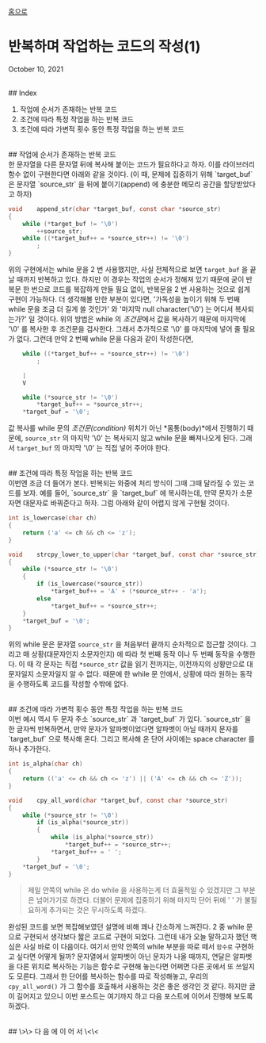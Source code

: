 [홈으로](/)
# 반복하며 작업하는 코드의 작성(1)
October 10, 2021

<br/>
## Index

1. 작업에 순서가 존재하는 반복 코드
2. 조건에 따라 특정 작업을 하는 반복 코드
3. 조건에 따라 가변적 횟수 동안 특정 작업을 하는 반복 코드

<br/>
## 작업에 순서가 존재하는 반복 코드

<br/>
한 문자열을 다른 문자열 뒤에 복사해 붙이는 코드가 필요하다고 하자.
이를 라이브러리 함수 없이 구현한다면 아래와 같을 것이다.
(이 때, 문제에 집중하기 위해 `target_buf` 은 문자열 `source_str` 을 뒤에 붙이기(append) 에 충분한 메모리 공간을 할당받았다고 하자)

```c
void	append_str(char *target_buf, const char *source_str)
{
	while (*target_buf != '\0')
		++source_str;
	while ((*target_buf++ = *source_str++) != '\0')
		;
}
```

위의 구현에서는 while 문을 2 번 사용했지만, 사실 전체적으로 보면 `target_buf` 을 끝날 때까지 반복하고 있다.
하지만 이 경우는 작업의 순서가 정해져 있기 때문에 굳이 반복문 한 번으로 코드를 복잡하게 만들 필요 없이, 반복문을 2 번 사용하는 것으로 쉽게 구현이 가능하다.
더 생각해볼 만한 부분이 있다면, '가독성을 높이기 위해 두 번째 while 문을 조금 더 길게 쓸 것인가' 와 '마지막 null character('\0') 는 어디서 복사되는가?' 일 것이다.
위의 방법은 while 의 *조건문*에서 값을 복사하기 때문에 마지막에 '\0' 를 복사한 후 조건문을 검사한다. 그래서 추가적으로 '\0' 를 마지막에 넣어 줄 필요가 없다. 그런데 만약 2 번째 while 문을 다음과 같이 작성한다면,

```c
	while ((*target_buf++ = *source_str++) != '\0')
		;

	|
	V

	while (*source_str != '\0')
		*target_buf++ = *source_str++;
	*target_buf = '\0';
```

값 복사를 while 문의 *조건문(condition)* 위치가 아닌 *몸통(body)*에서 진행하기 때문에, `source_str` 의 마지막 '\0' 는 복사되지 않고 while 문을 빠져나오게 된다. 그래서 `target_buf` 의 마지막 '\0' 는 직접 넣어 주어야 한다.

<br/>
## 조건에 따라 특정 작업을 하는 반복 코드

<br/>
이번엔 조금 더 들어가 본다.
반복되는 와중에 처리 방식이 그때 그때 달라질 수 있는 코드를 보자.
예를 들어, `source_str` 을 `target_buf` 에 복사하는데, 만약 문자가 소문자면 대문자로 바꿔준다고 하자.
그럼 아래와 같이 어렵지 않게 구현될 것이다.

```c
int	is_lowercase(char ch)
{
	return ('a' <= ch && ch <= 'z');
}

void	strcpy_lower_to_upper(char *target_buf, const char *source_str)
{
	while (*source_str != '\0')
	{
		if (is_lowercase(*source_str))
			*target_buf++ = 'A' + (*source_str++ - 'a');
		else
			*target_buf++ = *source_str++;
	}
	*target_buf = '\0';
}
```

위의 while 문은 문자열 `source_str` 을 처음부터 끝까지 순차적으로 접근할 것이다.
그리고 매 상황(대문자인지 소문자인지) 에 따라 첫 번째 동작 이나 두 번째 동작을 수행한다.
이 때 각 문자는 직접 `*source_str` 값을 읽기 전까지는, 이전까지의 상황만으로 대문자일지 소문자일지 알 수 없다.
때문에 한 while 문 안에서, 상황에 따라 원하는 동작을 수행하도록 코드를 작성할 수밖에 없다.

<br/>
## 조건에 따라 가변적 횟수 동안 특정 작업을 하는 반복 코드

<br/>
이번 예시 역시 두 문자 주소 `source_str` 과 `target_buf` 가 있다.
`source_str` 을 한 글자씩 반복하면서, 만약 문자가 알파벳이었다면 알파벳이 아닐 때까지 문자를 `target_buf` 으로 복사해 온다.
그리고 복사해 온 단어 사이에는 space character 를 하나 추가한다.

```c
int	is_alpha(char ch)
{
	return (('a' <= ch && ch <= 'z') || ('A' <= ch && ch <= 'Z'));
}

void	cpy_all_word(char *target_buf, const char *source_str)
{
	while (*source_str != '\0')
		if (is_alpha(*source_str))
		{
			while (is_alpha(*source_str))
				*target_buf++ = *source_str++;
			*target_buf++ = ' ';
		}
	*target_buf = '\0';
}
```
> 제일 안쪽의 while 은 do while 을 사용하는게 더 효율적일 수 있겠지만 그 부분은 넘어가기로 하겠다.
> 더불어 문제에 집중하기 위해 마지막 단어 뒤에 ' ' 가 불필요하게 추가되는 것은 무시하도록 하겠다.

완성된 코드를 보면 복잡해보였던 설명에 비해 꽤나 간소하게 느껴진다.
2 중 while 문으로 구현되서 생각보다 짧은 코드로 구현이 되었다.
그런데 내가 오늘 말하고자 했던 핵심은 사실 바로 이 다음이다.
여기서 만약 안쪽의 while 부분을 따로 떼서 `함수로` 구현하고 싶다면 어떻게 될까?
문자열에서 알파벳이 아닌 문자가 나올 때까지, 연달은 알파벳을 다른 위치로 복사하는 기능은 함수로 구현해 놓는다면 어쩌면 다른 곳에서 또 쓰일지도 모른다.
그래서 한 단어를 복사하는 함수를 따로 작성해놓고, 우리의`cpy_all_word()` 가 그 함수를 호출해서 사용하는 것은 좋은 생각인 것 같다.
하지만 글이 길어지고 있으니 이번 포스트는 여기까지 하고 다음 포스트에 이어서 진행해 보도록 하겠다.

<br/>
## \>\> 다 음 에 이 어 서 \<\<
